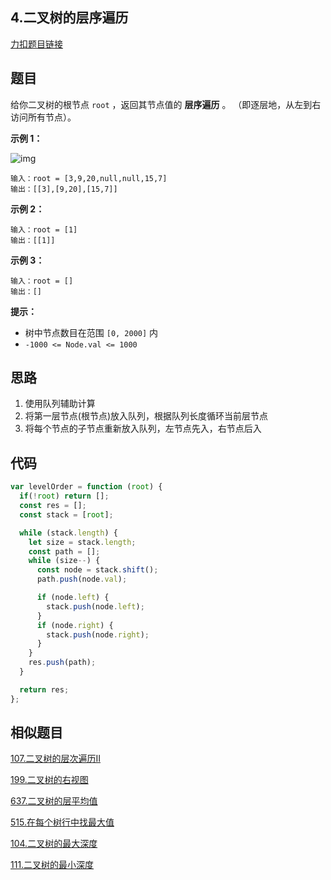 ## 4.二叉树的层序遍历

[力扣题目链接](https://leetcode.cn/problems/binary-tree-level-order-traversal/)

## 题目

给你二叉树的根节点 `root` ，返回其节点值的 **层序遍历** 。 （即逐层地，从左到右访问所有节点）。

 

**示例 1：**

![img](https://assets.leetcode.com/uploads/2021/02/19/tree1.jpg)

```
输入：root = [3,9,20,null,null,15,7]
输出：[[3],[9,20],[15,7]]
```

**示例 2：**

```
输入：root = [1]
输出：[[1]]
```

**示例 3：**

```
输入：root = []
输出：[]
```

 

**提示：**

- 树中节点数目在范围 `[0, 2000]` 内
- `-1000 <= Node.val <= 1000`

## 思路

1. 使用队列辅助计算
2. 将第一层节点(根节点)放入队列，根据队列长度循环当前层节点
3. 将每个节点的子节点重新放入队列，左节点先入，右节点后入

## 代码

~~~js
var levelOrder = function (root) {
  if(!root) return [];
  const res = [];
  const stack = [root];

  while (stack.length) {
    let size = stack.length;
    const path = [];
    while (size--) {
      const node = stack.shift();
      path.push(node.val);

      if (node.left) {
        stack.push(node.left);
      }
      if (node.right) {
        stack.push(node.right);
      }
    }
    res.push(path);
  }

  return res;
};
~~~

## 相似题目

[107.二叉树的层次遍历II](https://leetcode.cn/problems/binary-tree-level-order-traversal-ii/)

[199.二叉树的右视图](https://leetcode.cn/problems/binary-tree-right-side-view/)

[637.二叉树的层平均值](https://leetcode.cn/problems/average-of-levels-in-binary-tree/)

[515.在每个树行中找最大值](https://leetcode.cn/problems/find-largest-value-in-each-tree-row/)

[104.二叉树的最大深度](https://leetcode.cn/problems/maximum-depth-of-binary-tree/)

[111.二叉树的最小深度](https://leetcode.cn/problems/minimum-depth-of-binary-tree/)
